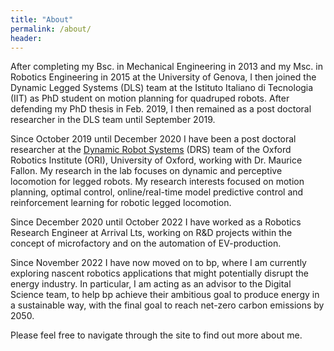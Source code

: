 ```yaml
---
title: "About"
permalink: /about/
header:
---
```


After completing my Bsc. in Mechanical Engineering in 2013 and my Msc. in Robotics Engineering in 2015 at the University of Genova, I then joined the Dynamic Legged Systems (DLS) team at the Istituto Italiano di Tecnologia (IIT) as PhD student on motion planning for quadruped robots.
After defending my PhD thesis in Feb. 2019, I then remained as a post doctoral researcher in the DLS team until September 2019.

Since October 2019 until December 2020 I have been a post doctoral researcher at the [Dynamic Robot Systems](https://ori.ox.ac.uk/labs/drs/) (DRS) team of the Oxford Robotics Institute (ORI), University of Oxford, working with Dr. Maurice Fallon. My research in the lab focuses on dynamic and perceptive locomotion for legged robots.
My research interests focused on motion planning, optimal control, online/real-time model predictive control and reinforcement learning for robotic legged locomotion.

Since December 2020 until October 2022 I have worked as a Robotics Research Engineer at Arrival Lts, working on R&D projects within the concept of microfactory and on the automation of EV-production.

Since November 2022 I have now moved on to bp, where I am currently exploring nascent robotics applications that might potentially disrupt the energy industry. In particular, I am acting as an advisor to the Digital Science team, to help bp achieve their ambitious goal to produce energy in a sustainable way, with the final goal to reach net-zero carbon emissions by 2050.

Please feel free to navigate through the site to find out more about me.